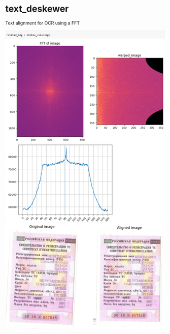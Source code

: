 # text_deskewer
Text alignment for OCR using a FFT

![Alt text](/deskewer.png "Optional title")
![Alt text](/deskewer2.png "Optional title")
